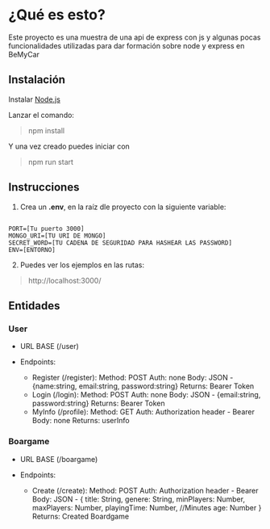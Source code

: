# ¿Qué es esto?

Este proyecto es una muestra de una api de express con js y algunas pocas funcionalidades utilizadas para dar formación sobre node y express en BeMyCar

## Instalación

Instalar [Node.js](https://nodejs.org/en)

Lanzar el comando:

> npm install

Y una vez creado puedes iniciar con

> npm run start

## Instrucciones

1. Crea un **.env**, en la raíz dle proyecto con la siguiente variable:

<code>
PORT=[Tu puerto 3000]
MONGO_URI=[TU URI DE MONGO]
SECRET_WORD=[TU CADENA DE SEGURIDAD PARA HASHEAR LAS PASSWORD]
ENV=[ENTORNO]
</code>

2. Puedes ver los ejemplos en las rutas:

> http://localhost:3000/

## Entidades

### User

- URL BASE (/user)

- Endpoints:
  - Register (/register):
    Method: POST
    Auth: none
    Body: JSON - {name:string, email:string, password:string}
    Returns: Bearer Token
  - Login (/login):
    Method: POST
    Auth: none
    Body: JSON - {email:string, password:string}
    Returns: Bearer Token
  - MyInfo (/profile):
    Method: GET
    Auth: Authorization header - Bearer <token>
    Body: none
    Returns: userInfo

### Boargame

- URL BASE (/boargame)

- Endpoints:
  - Create (/create):
    Method: POST
    Auth: Authorization header - Bearer <token>
    Body: JSON - {
    title: String,
    genere: String,
    minPlayers: Number,
    maxPlayers: Number,
    playingTime: Number, //Minutes
    age: Number
    }
    Returns: Created Boardgame
